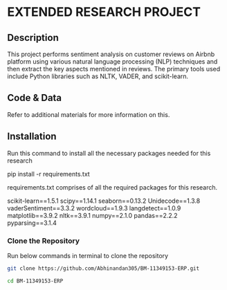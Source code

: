 # EXTENDED RESEARCH PROJECT

## Description

This project performs sentiment analysis on customer reviews on Airbnb platform using various natural language processing (NLP) techniques and then extract the key aspects mentioned in reviews. The primary tools used include Python libraries such as NLTK, VADER, and scikit-learn.

## Code & Data

Refer to additional materials for more information on this.

## Installation

Run this command to install all the necessary packages needed for this research

pip install -r requirements.txt

requirements.txt comprises of all the required packages for this research.

scikit-learn==1.5.1
scipy==1.14.1
seaborn==0.13.2
Unidecode==1.3.8
vaderSentiment==3.3.2
wordcloud==1.9.3
langdetect==1.0.9
matplotlib==3.9.2
nltk==3.9.1
numpy==2.1.0
pandas==2.2.2
pyparsing==3.1.4



### Clone the Repository

Run below commands in terminal to clone the repository

```bash
git clone https://github.com/Abhinandan305/BM-11349153-ERP.git

cd BM-11349153-ERP
